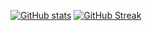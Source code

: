 [![GitHub stats](https://github-readme-stats.vercel.app/api?username=mmarkakis&show_icons=true&theme=calm)](https://github.com/anuraghazra/github-readme-stats)    [![GitHub Streak](https://streak-stats.demolab.com?user=mmarkakis&theme=calm&exclude_days=Sat%2CSun&card_width=400&card_height=195)](https://git.io/streak-stats)


